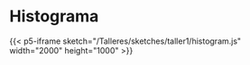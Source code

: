 # Histograma

{{< p5-iframe sketch="/Talleres/sketches/taller1/histogram.js" width="2000" height="1000" >}}